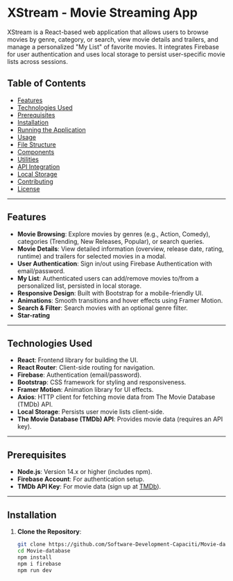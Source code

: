# XStream - Movie Streaming App

XStream is a React-based web application that allows users to browse movies by genre, category, or search, view movie details and trailers, and manage a personalized "My List" of favorite movies. It integrates Firebase for user authentication and uses local storage to persist user-specific movie lists across sessions.

## Table of Contents

- [Features](#features)
- [Technologies Used](#technologies-used)
- [Prerequisites](#prerequisites)
- [Installation](#installation)
- [Running the Application](#running-the-application)
- [Usage](#usage)
- [File Structure](#file-structure)
- [Components](#components)
- [Utilities](#utilities)
- [API Integration](#api-integration)
- [Local Storage](#local-storage)
- [Contributing](#contributing)
- [License](#license)

---

## Features

- **Movie Browsing**: Explore movies by genres (e.g., Action, Comedy), categories (Trending, New Releases, Popular), or search queries.
- **Movie Details**: View detailed information (overview, release date, rating, runtime) and trailers for selected movies in a modal.
- **User Authentication**: Sign in/out using Firebase Authentication with email/password.
- **My List**: Authenticated users can add/remove movies to/from a personalized list, persisted in local storage.
- **Responsive Design**: Built with Bootstrap for a mobile-friendly UI.
- **Animations**: Smooth transitions and hover effects using Framer Motion.
- **Search & Filter**: Search movies with an optional genre filter.
- **Star-rating**

---

## Technologies Used

- **React**: Frontend library for building the UI.
- **React Router**: Client-side routing for navigation.
- **Firebase**: Authentication (email/password).
- **Bootstrap**: CSS framework for styling and responsiveness.
- **Framer Motion**: Animation library for UI effects.
- **Axios**: HTTP client for fetching movie data from The Movie Database (TMDb) API.
- **Local Storage**: Persists user movie lists client-side.
- **The Movie Database (TMDb) API**: Provides movie data (requires an API key).

---

## Prerequisites

- **Node.js**: Version 14.x or higher (includes npm).
- **Firebase Account**: For authentication setup.
- **TMDb API Key**: For movie data (sign up at [TMDb](https://www.themoviedb.org/)).

---

## Installation

1. **Clone the Repository**:
   ```bash
   git clone https://github.com/Software-Development-Capaciti/Movie-database.git
   cd Movie-database
   npm install
   npm i firebase
   npm run dev